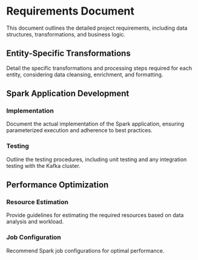 # Requirements Document

This document outlines the detailed project requirements, including data structures, transformations, and business logic.

## Entity-Specific Transformations

Detail the specific transformations and processing steps required for each entity, considering data cleansing, enrichment, and formatting.

## Spark Application Development

### Implementation

Document the actual implementation of the Spark application, ensuring parameterized execution and adherence to best practices.

### Testing

Outline the testing procedures, including unit testing and any integration testing with the Kafka cluster.

## Performance Optimization

### Resource Estimation

Provide guidelines for estimating the required resources based on data analysis and workload.

### Job Configuration

Recommend Spark job configurations for optimal performance.

